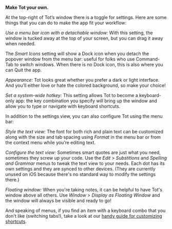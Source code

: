 **Make Tot your own.**

At the top-right of Tot’s window there is a toggle for settings. Here are some things that you can do to make the app fit your workflow:

_Use a menu bar icon with a detachable window:_ With this setting, the window is tucked away at the top of your screen, but you can drag it away when needed.

The _Smart Icons_ setting will show a Dock icon when you detach the popover window from the menu bar: useful for folks who use Command-Tab to switch windows. When there is no Dock icon, this is also where you can Quit the app.

_Appearance:_ Tot looks great whether you prefer a dark or light interface. And you’ll either love or hate the colored background, so make your choice!

_Set a system-wide hotkey:_ This setting allows Tot to become a keyboard-only app: the key combination you specify will bring up the window and allow you to type or navigate with keyboard shortcuts.

In addition to the settings view, you can also configure Tot using the menu bar:

_Style the text view:_ The font for both rich and plain text can be customized along with the size and tab spacing using _Format_ in the menu bar or from the context menu while you’re editing text.

_Configure the text view:_ Sometimes smart quotes are just what you need, sometimes they screw up your code. Use the _Edit_ > _Substitions_ and _Spelling and Grammar_ menus to tweak the text view to your needs. Each dot has its own settings and they are synced to other devices. (They are currently unused on iOS because there's no standard way to modify the settings there.)

_Floating window:_ When you're taking notes, it can be helpful to have Tot's window above all others. Use _Window_ > _Display as Floating Window_ and the window will always be visible and ready to go!

And speaking of menus, if you find an item with a keyboard combo that you don't like (switching tabs!), take a look at our [handy guide for customizing shortcuts](https://support.iconfactory.com/kb/tot/keyboard-shortcuts-in-tot).
